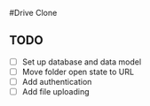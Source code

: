 #Drive Clone

## TODO

- [ ] Set up database and data model
- [ ] Move folder open state to URL
- [ ] Add authentication
- [ ] Add file uploading 